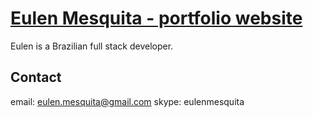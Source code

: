 # [Eulen Mesquita - portfolio website](http://www.eulenmesquita.com/)

Eulen is a Brazilian full stack developer.

## Contact
email: eulen.mesquita@gmail.com
skype: eulenmesquita